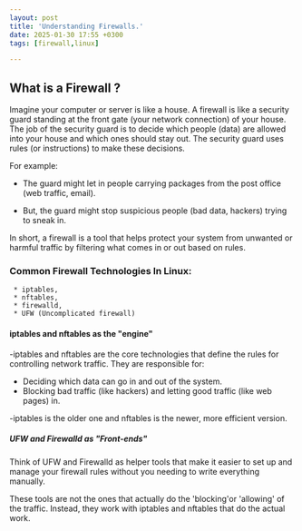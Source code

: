 ```yaml
---
layout: post
title: 'Understanding Firewalls.'
date: 2025-01-30 17:55 +0300
tags: [firewall,linux]

---
```



## What is a Firewall ?

Imagine your computer or server is like a house. A firewall is like a security guard standing at the front gate (your network connection) of your house. The job of the security guard is to decide which people (data) are allowed into your house and which ones should stay out. The security guard uses rules (or instructions) to make these decisions.

For example:

  * The guard might let in people carrying packages from the post office (web traffic, email).
  
  * But, the guard might stop suspicious people (bad data, hackers) trying to sneak in.

  In short, a firewall is a tool that helps protect your system from unwanted or harmful traffic by filtering what comes in or out based on rules.


  ### Common Firewall Technologies In Linux:

     * iptables,
     * nftables,
     * firewalld,
     * UFW (Uncomplicated firewall)


  #### iptables and nftables as the "engine"   

 -iptables and nftables are the core technologies that define the rules for controlling network traffic. They are responsible for:
   * Deciding which data can go in and out of the system.
   * Blocking bad traffic (like hackers) and letting good traffic (like web pages) in.


  -iptables is the older one and nftables is the newer, more efficient version.


  ##### UFW and Firewalld as "Front-ends"

Think of UFW and Firewalld as helper tools that make it easier to set up and manage your firewall rules without 
you needing to write everything manually.

These tools are not the ones that actually do the 'blocking'or 'allowing' of the traffic. Instead, they work with iptables and nftables that do the actual work.